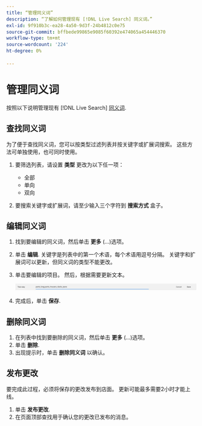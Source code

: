 ```yaml
---
title: “管理同义词”
description: “了解如何管理现有 [!DNL Live Search] 同义词。”
exl-id: 9f910b3c-ea28-4a50-9d3f-24b4812c0e75
source-git-commit: bffbede99865e9085f60392e474065a454446370
workflow-type: tm+mt
source-wordcount: '224'
ht-degree: 0%

---
```


# 管理同义词

按照以下说明管理现有 [!DNL Live Search] [同义词](synonyms.md).

## 查找同义词

为了便于查找同义词，您可以按类型过滤列表并按关键字或扩展词搜索。  这些方法可单独使用，也可同时使用。

1. 要筛选列表，请设置 **类型** 更改为以下任一项：

   * 全部
   * 单向
   * 双向

1. 要搜索关键字或扩展词，请至少输入三个字符到 **搜索方式** 盒子。

## 编辑同义词

1. 找到要编辑的同义词，然后单击 **更多** (...)选项。

1. 单击 **编辑**.
关键字是列表中的第一个术语，每个术语用逗号分隔。 关键字和扩展词可以更新，但同义词的类型不能更改。
1. 单击要编辑的项目。 然后，根据需要更新文本。

   ![编辑双向同义词](assets/synonym-two-way-edit.png)

1. 完成后，单击 **保存**.

## 删除同义词

1. 在列表中找到要删除的同义词，然后单击 **更多** (...)选项。
1. 单击 **删除**.
1. 出现提示时，单击 **删除同义词** 以确认。

## 发布更改

要完成此过程，必须将保存的更改发布到店面。 更新可能最多需要2小时才能上线。

1. 单击 **发布更改**.
1. 在页面顶部查找用于确认您的更改已发布的消息。
